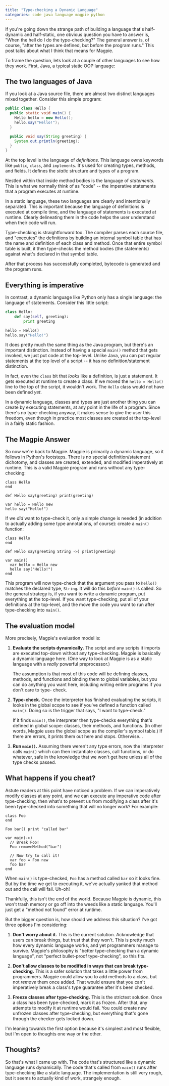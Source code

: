 ```yaml
---
title: "Type-checking a Dynamic Language"
categories: code java language magpie python
---
```


If you're going down the strange path of building a language that's half-
dynamic and half-static, one obvious question you have to answer is, "When the
hell do I do the type-checking?" The general answer is, of course, "after the
types are defined, but before the program runs." This post talks about what I
think that means for Magpie.

To frame the question, lets look at a couple of other languages to see how they
work. First, Java, a typical static OOP language:

## The two languages of Java

If you look at a Java source file, there are almost two distinct languages mixed
together. Consider this simple program:

```java
public class Hello {
  public static void main() {
    Hello hello = new Hello();
    hello.say("Hello!");
  }

  public void say(String greeting) {
    System.out.println(greeting);
  }
}
```

At the top level is the language of *definitions*. This language owns keywords
like `public`, `class`, and `implements`. It's used for creating types, methods,
and fields. It defines the *static* structure and types of a program.

Nestled within that inside method bodies is the language of *statements*. This
is what we normally think of as "code" -- the imperative statements that a
program executes at runtime.

In a static language, these two languages are clearly and intentionally
separated. This is important because the language of definitions is executed at
compile time, and the language of statements is executed at runtime. Clearly
delineating them in the code helps the user understand when their code will run.

Type-checking is straightforward too. The compiler parses each source file, and
"executes" the definitions by building an internal symbol table that has the
name and definition of each class and method. Once that entire symbol table is
built, it then type-checks the method bodies (the statements) against what's
declared in that symbol table.

After that process has successfully completed, bytecode is generated and the
program runs.

## Everything is imperative

In contrast, a dynamic language like Python only has a single language: the
language of statements. Consider this little script:

```python
class Hello:
    def say(self, greeting):
        print greeting

hello = Hello()
hello.say("Hello!")
```

It does pretty much the same thing as the Java program, but there's an important
distinction. Instead of having a special `main()` method that gets invoked, we
just put code at the top-level. Unlike Java, you can put regular statements at
the top level of a script -- it has no definition/statement distinction.

In fact, even the `class` bit that *looks* like a definition, is just a
statement. It gets executed at runtime to create a class. If we moved the `hello
= Hello()` line to the top of the script, it wouldn't work. The `Hello` class
would not have been defined *yet*.

In a dynamic language, classes and types are just another thing you can create
by executing statements, at any point in the life of a program. Since there's no
type-checking anyway, it makes sense to give the user this freedom, even though
in practice most classes are created at the top-level in a fairly static
fashion.

## The Magpie Answer

So now we're back to Magpie. Magpie is primarily a dynamic language, so it
follows in Python's footsteps. There is no special definition/statement
dichotomy, and classes are created, extended, and modified imperatively at
runtime. This is a valid Magpie program and runs without any type-checking:

```magpie
class Hello
end

def Hello say(greeting) print(greeting)

var hello = Hello new
hello say("Hello!")
```

If we *did* want to type-check it, only a simple change is needed (in addition
to actually adding some type annotations, of course): create a `main()`
function:

```magpie
class Hello
end

def Hello say(greeting String ->) print(greeting)

var main()
  var hello = Hello new
  hello say("Hello!")
end
```

This program will now type-check that the argument you pass to `hello()` matches
the declared type, `String`. It will do this *before* `main()` is called. So the
general strategy is, if you want to write a dynamic program, put everything at
the top-level. If you want type-checking, put all of your definitions at the
top-level, and the move the code you want to run after type-checking into
`main()`.

## The evaluation model

More precisely, Magpie's evaluation model is:

1.  **Evaluate the scripts dynamically.** The script and any scripts it imports
    are executed top-down without any type-checking. Magpie is basically a
    dynamic language here. (One way to look at Magpie is as a static language
    with a *really* powerful preprocessor.)

    The assumption is that most of this code will be defining classes, methods,
    and functions and binding them to global variables, but you can do anything
    you want here, including writing entire programs if you don't care to type-
    check.

2.  **Type-check.** Once the interpreter has finished evaluating the scripts, it
    looks in the global scope to see if you've defined a function called
    `main()`. Doing so is the trigger that says, "I want to type-check."

    If it finds `main()`, the interpreter then type-checks everything that's
    defined in global scope: classes, their methods, and functions. (In other
    words, Magpie uses the global scope as the compiler's symbol table.) If
    there are errors, it prints them out here and stops. Otherwise...

3.  **Run `main()`.** Assuming there weren't any type errors, now the
    interpreter calls `main()` which can then instantiate classes, call
    functions, or do whatever, safe in the knowledge that we won't get here
    unless all of the type checks passed.

## What happens if you cheat?

Astute readers at this point have noticed a problem. If we can imperatively
modify classes at any point, and we can execute any imperative code after
type-checking, then what's to prevent us from modifying a class after it's been
type-checked into something that will no longer work? For example:

```magpie
class Foo
end

Foo bar() print "called bar"

var main(->)
  // Break Foo!
  Foo removeMethod("bar")

  // Now try to call it!
  var foo = Foo new
  foo bar
end
```

When `main()` is type-checked, `Foo` has a method called `bar` so it looks
fine. But by the time we get to executing it, we've actually yanked that
method out and the call will fail. Uh-oh!

Thankfully, this isn't the end of the world. Because Magpie is dynamic, this
won't trash memory or go off into the weeds like a static language. You'll
just get a "method not found" error at runtime.

But the bigger question is, how should we address this situation? I've got
three options I'm considering:

1.  **Don't worry about it.** This is the current solution. Acknowledge that
    users can break things, but trust that they won't. This is pretty much how
    every dynamic language works, and yet programmers manage to survive.
    Magpie's philosophy is "better type-checking than a dynamic language", not
    "perfect bullet-proof type-checking", so this fits.

2.  **Don't allow classes to be modified in ways that can break type-checking.**
    This is a safer solution that takes a little power from programmers. Magpie
    could allow you to add methods to a class, but not *remove* them once added.
    That would ensure that you can't imperatively break a class's type guarantee
    after it's been checked.

3.  **Freeze classes after type-checking.** This is the strictest solution. Once
    a class has been type-checked, mark it as frozen. After that, any attempts
    to modify it at runtime would fail. You could create new unfrozen classes
    after type-checking, but everything that's gone through the checker gets
    locked down.

I'm leaning towards the first option because it's simplest and most flexible,
but I'm open to thoughts one way or the other.

## Thoughts?

So that's what I came up with. The code that's structured like a dynamic
language runs dynamically. The code that's called from `main()` runs after
type-checking like a static language. The implementation is still very rough,
but it seems to actually kind of work, strangely enough.
